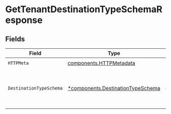 # GetTenantDestinationTypeSchemaResponse


## Fields

| Field                                                                                 | Type                                                                                  | Required                                                                              | Description                                                                           |
| ------------------------------------------------------------------------------------- | ------------------------------------------------------------------------------------- | ------------------------------------------------------------------------------------- | ------------------------------------------------------------------------------------- |
| `HTTPMeta`                                                                            | [components.HTTPMetadata](../../models/components/httpmetadata.md)                    | :heavy_check_mark:                                                                    | N/A                                                                                   |
| `DestinationTypeSchema`                                                               | [*components.DestinationTypeSchema](../../models/components/destinationtypeschema.md) | :heavy_minus_sign:                                                                    | The schema for the specified destination type.                                        |